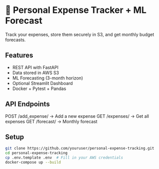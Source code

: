 # 💸 Personal Expense Tracker + ML Forecast

Track your expenses, store them securely in S3, and get monthly budget forecasts.

## Features
- REST API with FastAPI
- Data stored in AWS S3
- ML Forecasting (3-month horizon)
- Optional Streamlit Dashboard
- Docker + Pytest + Pandas

## API Endpoints
POST /add_expense/ → Add a new expense
GET /expenses/ → Get all expenses
GET /forecast/ → Monthly forecast


## Setup

```bash
git clone https://github.com/youruser/personal-expense-tracking.git
cd personal-expense-tracking
cp .env.template .env  # Fill in your AWS credentials
docker-compose up --build
